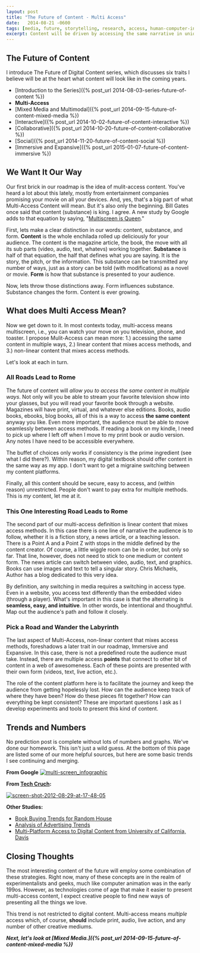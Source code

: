 ```yaml
---
layout: post
title: "The Future of Content - Multi Access"
date:   2014-08-21 -0600
tags: [media, future, storytelling, research, access, human-computer-interaction]
excerpt: Content will be driven by accessing the same narrative in unique, taylored, and diverse ways across multiple platforms.
---
```


## The Future of Content
I introduce The Future of Digital Content series, which discusses six traits I believe will be at the heart what content will look like in the coming years.
- [Introduction to the Series]({% post_url 2014-08-03-series-future-of-content %})
- **Multi-Access**
- [Mixed Media and Multimodal]({% post_url 2014-09-15-future-of-content-mixed-media %})
- [Interactive]({% post_url 2014-10-02-future-of-content-interactive %})
- [Collaborative]({% post_url 2014-10-20-future-of-content-collaborative %})
- [Social]({% post_url 2014-11-20-future-of-content-social %})
- [Immersive and Expansive]({% post_url 2015-01-07-future-of-content-immersive %})


## We Want It Our Way
Our first brick in our roadmap is the idea of mulit-access content. You've heard a lot about this lately, mostly from entertainment companies promising your movie on all your devices. And, yes, that's a big part of what Multi-Access Content will mean. But it's also only the beginning. Bill Gates once said that content (substance) is king. I agree. A new study by Google adds to that equation by saying, "[Multiscreen is Queen](http://techcrunch.com/2012/08/29/if-content-is-king-multiscreen-is-the-queen-says-new-google-study/?icid=art_next)."

First, lets make a clear distinction in our words: content, substance, and form. **Content** is the whole enchilada rolled up deliciously for your audience. The content is the magazine article, the book, the move with all its sub parts (video, audio, text, whatevs) working together. **Substance** is half of that equation, the half that defines what you are saying. It is the story, the pitch, or the information. This substance can be transmitted any number of ways, just as a story can be told (with modifications) as a novel or movie. **Form** is how that substance is presented to your audience.

Now, lets throw those distinctions away. Form influences substance. Substance changes the form. Content is ever growing.

## What does Multi Access Mean?
Now we get down to it. In most contexts today, multi-access means multiscreen, i.e., you can watch your move on you television, phone, and toaster. I propose Mulit-Access can mean more: 1.) accessing the same content in multiple ways, 2.) linear content that mixes access methods, and 3.) non-linear content that mixes access methods.

Let's look at each in turn.

### All Roads Lead to Rome
The future of content will _allow you to access the same content in multiple ways_. Not only will you be able to stream your favorite television show into your glasses, but you will read your favorite book through a website. Magazines will have print, virtual, and whatever else editions. Books, audio books, ebooks, blog books, all of this is a way to access **the same content** anyway you like. Even more important, the audience must be able to move seamlessly between access methods. If reading a book on my kindle, I need to pick up where I left off when I move to my print book or audio version. Any notes I have need to be accessible everywhere.

The buffet of choices only works if consistency is the prime ingredient (see what I did there?). Within reason, my digital textbook should offer content in the same way as my app. I don't want to get a migraine switching between my content platforms.

Finally, all this content should be secure, easy to access, and (within reason) unrestricted. People don't want to pay extra for multiple methods. This is _my_ content, let me at it.

### This One Interesting Road Leads to Rome
The second part of our multi-access definition is linear content that mixes access methods. In this case there is one line of narrative the audience is to follow, whether it is a fiction story, a news article, or a teaching lesson. There is a Point A and a Point Z with stops in the middle defined by the content creator. Of course, a little wiggle room can be in order, but only so far. That line, however, does not need to stick to one medium or content form. The news article can switch between video, audio, text, and graphics. Books can use images and text to tell a singular story. Chris Michaels, Author has a blog dedicated to this very idea.

By definition, any switching in media requires a switching in access type. Even in a website, you access text differently than the embedded video (through a player). What's important in this case is that the alternating is **seamless, easy, and intuitive**. In other words, be intentional and thoughtful. Map out the audience's path and follow it closely.

### Pick a Road and Wander the Labyrinth
The last aspect of Multi-Access, non-linear content that mixes access methods, foreshadows a later trait in our roadmap, Immersive and Expansive. In this case, there is not a predefined route the audience must take. Instead, there are multiple access **points** that connect to other bit of content in a web of awesomeness. Each of these points are presented with their own form (videos, text, live action, etc.).

The role of the content platform here is to facilitate the journey and keep the audience from getting hopelessly lost. How can the audience keep track of where they have been? How do these pieces fit together? How can everything be kept consistent? These are important questions I ask as I develop experiments and tools to present this kind of content.

## Trends and Numbers
No prediction post is complete without lots of numbers and graphs. We've done our homework. This isn't just a wild guess. At the bottom of this page are listed some of our more helpful sources, but here are some basic trends I see continuing and merging.

**From Google**
[![multi-screen_infographic](https://phoenixlabstech.files.wordpress.com/2014/10/multi-screen_infographic.jpg?w=585)](http://services.google.com/fh/files/misc/multi-screen_infographic.pdf)

**From [Tech Cruch](http://techcrunch.com/2012/08/29/if-content-is-king-multiscreen-is-the-queen-says-new-google-study/?icid=art_next):**

[![screen-shot-2012-08-29-at-17-48-05](https://phoenixlabstech.files.wordpress.com/2014/10/screen-shot-2012-08-29-at-17-48-05.png?w=300)](http://techcrunch.com/2012/08/29/if-content-is-king-multiscreen-is-the-queen-says-new-google-study/?icid=art_next)

**Other Studies:**
-   [Book Buying Trends for Random House](http://randomnotes.randomhouse.com/trends-in-consumer-book-buying-infographic/)
-   [Analysis of Advertising Trends](http://www.millwardbrown.com/DigitalPredictions/2013/index.html)
-   [Multi-Platform Access to Digital Content from University of California, Davis](http://smgworld.bu.edu/wise2013/files/2013/12/wise20130_submission_6.pdf)

## Closing Thoughts
The most interesting content of the future will employ some combination of these strategies. Right now, many of these concepts are in the realm of experimentalists and geeks, much like computer animation was in the early 199os. However, as technologies come of age that make it easier to present multi-access content, I expect creative people to find new ways of presenting all the things we love.

This trend is not restricted to digital content. Multi-access means _multiple_ access which, of course, **should** include print, audio, live action, and any number of other creative mediums.

_**Next, let's look at [Mixed Media.]({% post_url 2014-09-15-future-of-content-mixed-media %})**_
